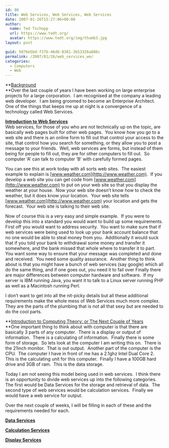 ```yaml
---
id: 86
title: Web Services, Web Services, Web Services
date: 2007-01-26T15:27:06+00:00
author:
  name: Ted Tschopp
  url: https://www.tedt.org/
  avatar: https://www.tedt.org/img/thumb3.jpg
layout: post

guid: 5076e5bd-f37b-46d6-8381-3b53326a886c
permalink: /2007/01/26/web_services_we/
categories:
  - Computers
  - Web
---
```

**<u>Background  
</u>**Over the last couple of years I have been working on large enterprise projects for a large corporation.&nbsp; I am recognised at the company a leading web developer.&nbsp; I am being groomed to become an Enterprise Architect. One of the things that keeps me up at night is a convergence of a technology called Web Services.

**<u>Introduction to Web Services</u>**  
Web services, for those of you who are not technically up on the topic, are basically web pages built for other web pages.&nbsp; You know how you go to a web site and there is an online form to fill out that control your access to the site, that control how you search for something, or they allow you to post a message to your friends.&nbsp; Well, web services are forms, but instead of them being for people to fill out, they are for other computers to fill out.&nbsp; So computer &lsquo;A&rsquo; can talk to computer &lsquo;B&rsquo; with carefully formed pages.&nbsp; 

You can see this at work today with all sorts web sites.&nbsp; The easiest example to explain is [www.weather.com](http://www.weather.com).&nbsp; If you develop a web site you can get code from&nbsp;[www.weather.com](http://www.weather.com) to put on your web site so that you display the weather at your house.&nbsp; Now your web site doesn&rsquo;t know how to check the weather, but it does know your location.&nbsp; Your web site tells [www.weather.com](http://www.weather.com) your location and gets the forecast.&nbsp; Your web site is talking to their web site.

Now of course this is a very easy and&nbsp;simple example.&nbsp; If you were to develop this into a standard you would want to build up some requirements.&nbsp; First off you would want to address security.&nbsp; You want to make sure that if web services were being used to look up your bank account balance that no one would be able to steal money from you.&nbsp; Additionally it would suck that if you told your bank to withdrawal some money and transfer it somewhere, and the bank missed that whole where to transfer it to part.&nbsp; You want some way to ensure that your message was completed and done and received.&nbsp; You need some quality assurance.&nbsp; Another thing to think about is that you might have a bunch of web services (say google) which all do the same thing, and if one goes out, you need it to fail over Finally there are major differences between computer hardware and software.&nbsp; If my server is IBM running Java, you want it to talk to a Linux server running PHP as well as a Macintosh running Perl.

I don&rsquo;t want to get into all the nit-picky details but all these additional requirements make the whole mess of Web Services much more complex.&nbsp; They are the parts of the plumbing that is not all that sexy but are needed to do the cool parts.

**<u>Introduction to Computing Theory: or The Next Couple of Years  
</u>**One important thing to think about with computer is that there are basically 3 parts of any computer.&nbsp; There is a display&nbsp;or output of information.&nbsp; There is a calculating of information.&nbsp; Finally there is some form of storage.&nbsp; So lets look at the computer I am writing this on.&nbsp;&nbsp;There is the 21inch&nbsp;monitor.&nbsp; That is out output.&nbsp; Another part of the computer is the CPU.&nbsp; The computer I have in front of me has a 2.1ghz Intel Dual Core 2.&nbsp; This is the calculating unit for this computer.&nbsp; Finally I have a 100GB hard drive and 3GB of ram.&nbsp; This is the data storage.

Today I am not seeing this model being used in web services.&nbsp; I think there is an opportunity to divide web services up into the following categories.&nbsp; The first would be Data Services for the storage and retrieval of data.&nbsp; The second type of web services would be calculation services.&nbsp; Finally we would have a web service for output.

Over the next couple of weeks, I will be filling in each of these and the requirements needed for each.

**<u>Data Services</u>**

**<u>Calculation Services</u>**

**<u>Display Services</u>**